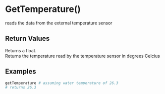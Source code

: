 # GetTemperature()
reads the data from the external temperature sensor

## Return Values
Returns a float.  
Returns the temperature read by the temperature sensor in degrees Celcius

## Examples
```py
getTemperature # assuming water temperature of 26.3
# returns 26.3
```